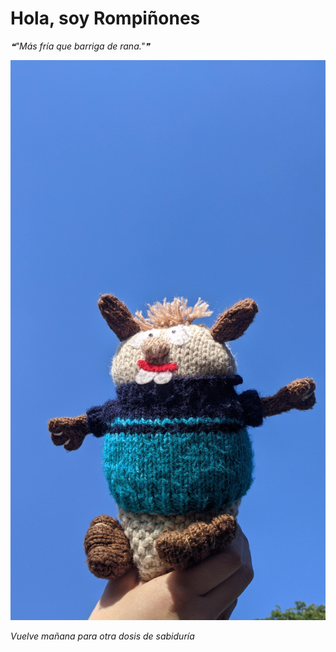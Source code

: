 # Hola, soy Rompiñones

<!--STARTS_HERE_QUOTE_README-->
<i>❝"Más fría que barriga de rana."❞</i>
<!--ENDS_HERE_QUOTE_README-->

<!--START_SECTION:update_image-->
![alt text](https://raw.githubusercontent.com/focaalvarez/rompinones/main/.github/images/IMG_20220430_182213.jpg?raw=true)
<!--END_SECTION:update_image-->

*Vuelve mañana para otra dosis de sabiduría*
